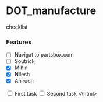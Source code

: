 # DOT_manufacture
checklist

### Features

- [ ] Navigat to partsbox.com
- [ ] Soutrick
- [x] Mihir
- [x] Nilesh
- [x] Anirudh

<html>
    <input type="checkbox"> First task
    <input type="checkbox"> Second task
<\html>
